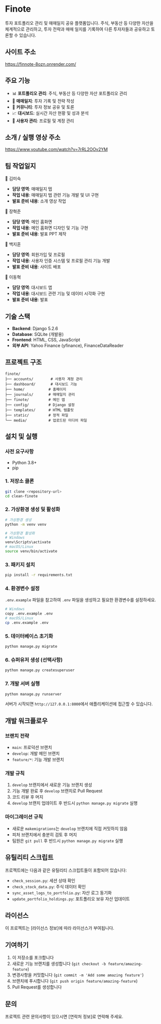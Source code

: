 # Finote

투자 포트폴리오 관리 및 매매일지 공유 플랫폼입니다. 주식, 부동산 등 다양한 자산을 체계적으로 관리하고, 투자 전략과 매매 일지를 기록하여 다른 투자자들과 공유하고 토론할 수 있습니다.


## 사이트 주소
https://finnote-8ozn.onrender.com/


## 주요 기능

- 📊 **포트폴리오 관리**: 주식, 부동산 등 다양한 자산 포트폴리오 관리
- 📝 **매매일지**: 투자 기록 및 전략 작성
- 👥 **커뮤니티**: 투자 정보 공유 및 토론
- 📈 **대시보드**: 실시간 자산 현황 및 성과 분석
- 🔐 **사용자 관리**: 프로필 및 계정 관리


## 소개 / 실행 영상 주소
https://www.youtube.com/watch?v=7rRL2OOv2YM

## 팀 작업일지

👤 김미숙
- **담당 영역**: 매매일지 탭
- **작업 내용**: 매매일지 탭 관련 기능 개발 및 UI 구현
- **발표 준비 내용**: 소개 영상 작업

👤 장혁준
- **담당 영역**: 메인 홈화면
- **작업 내용**: 메인 홈화면 디자인 및 기능 구현
- **발표 준비 내용**: 발표 PPT 제작

👤 백지훈
- **담당 영역**: 회원가입 및 프로필
- **작업 내용**: 사용자 인증 시스템 및 프로필 관리 기능 개발
- **발표 준비 내용**: 사이트 배포

👤 이동혁
- **담당 영역**: 대시보드 앱
- **작업 내용**: 대시보드 관련 기능 및 데이터 시각화 구현
- **발표 준비 내용**: 발표

## 기술 스택

- **Backend**: Django 5.2.6
- **Database**: SQLite (개발용)
- **Frontend**: HTML, CSS, JavaScript
- **외부 API**: Yahoo Finance (yfinance), FinanceDataReader


## 프로젝트 구조

```
finote/
├── accounts/        # 사용자 계정 관리
├── dashboard/       # 대시보드 기능
├── home/           # 홈페이지
├── journals/       # 매매일지 관리
├── finote/         # 메인 앱
├── config/         # Django 설정
├── templates/      # HTML 템플릿
├── static/         # 정적 파일
└── media/          # 업로드된 미디어 파일
```

## 설치 및 실행

### 사전 요구사항
- Python 3.8+
- pip

### 1. 저장소 클론

```bash
git clone <repository-url>
cd clean-finote
```

### 2. 가상환경 생성 및 활성화

```bash
# 가상환경 생성
python -m venv venv

# 가상환경 활성화
# Windows
venv\Scripts\activate
# macOS/Linux
source venv/bin/activate
```

### 3. 패키지 설치

```bash
pip install -r requirements.txt
```

### 4. 환경변수 설정

`.env.example` 파일을 참고하여 `.env` 파일을 생성하고 필요한 환경변수를 설정하세요.

```bash
# Windows
copy .env.example .env
# macOS/Linux
cp .env.example .env
```

### 5. 데이터베이스 초기화

```bash
python manage.py migrate
```

### 6. 슈퍼유저 생성 (선택사항)

```bash
python manage.py createsuperuser
```

### 7. 개발 서버 실행

```bash
python manage.py runserver
```

서버가 시작되면 `http://127.0.0.1:8000`에서 애플리케이션에 접근할 수 있습니다.

## 개발 워크플로우

### 브랜치 전략
- `main`: 프로덕션 브랜치
- `develop`: 개발 메인 브랜치
- `feature/*`: 기능 개발 브랜치

### 개발 규칙
1. `develop` 브랜치에서 새로운 기능 브랜치 생성
2. 기능 개발 완료 후 `develop` 브랜치로 Pull Request
3. 코드 리뷰 후 머지
4. `develop` 브랜치 업데이트 후 반드시 `python manage.py migrate` 실행

### 마이그레이션 규칙
- 새로운 `makemigrations`는 `develop` 브랜치에 직접 커밋하지 않음
- 피처 브랜치에서 충분히 검토 후 머지
- 팀원은 `git pull` 후 반드시 `python manage.py migrate` 실행

## 유틸리티 스크립트

프로젝트에는 다음과 같은 유틸리티 스크립트들이 포함되어 있습니다:

- `check_session.py`: 세션 상태 확인
- `check_stock_data.py`: 주식 데이터 확인
- `sync_asset_logs_to_portfolio.py`: 자산 로그 동기화
- `update_portfolio_holdings.py`: 포트폴리오 보유 자산 업데이트

## 라이선스

이 프로젝트는 [라이선스 정보]에 따라 라이선스가 부여됩니다.

## 기여하기

1. 이 저장소를 포크합니다
2. 새로운 기능 브랜치를 생성합니다 (`git checkout -b feature/amazing-feature`)
3. 변경사항을 커밋합니다 (`git commit -m 'Add some amazing feature'`)
4. 브랜치에 푸시합니다 (`git push origin feature/amazing-feature`)
5. Pull Request를 생성합니다

## 문의

프로젝트 관련 문의사항이 있으시면 [연락처 정보]로 연락해 주세요.
